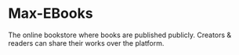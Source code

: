 # Max-EBooks
The online bookstore where books are published publicly. Creators &amp; readers can share their works over the platform.
